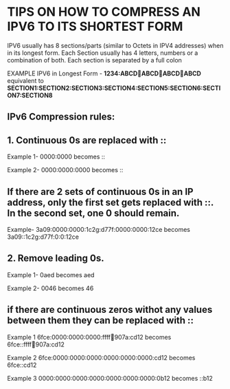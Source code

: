 # TIPS ON HOW TO COMPRESS AN IPV6 TO ITS SHORTEST FORM
IPV6 usually has 8 sections/parts (similar to Octets in IPV4 addresses) when in its longest form. Each Section usually has 4 letters, numbers or a combination of both. Each section is separated by a full colon

EXAMPLE IPV6 in Longest Form -  **1234:ABCD:1234:ABCD:1234:ABCD:1234:ABCD** equivalent to  **SECTION1:SECTION2:SECTION3:SECTION4:SECTION5:SECTION6:SECTION7:SECTION8**

## IPv6 Compression rules:

## **1. Continuous 0s are replaced with ::**

Example 1- 0000:0000 becomes ::

Example 2- 0000:0000:0000 becomes ::

## **If there are 2 sets of continuous 0s in an IP address, only the first set gets replaced with ::. In the second set, one 0 should remain.**

Example- 3a09:0000:0000:1c2g:d77f:0000:0000:12ce becomes 3a09::1c2g:d77f:0:0:12ce

## **2. Remove leading 0s.**

Example 1- 0aed becomes aed

Example 2- 0046 becomes 46

## **if there are continuous zeros withot any values between them they can be replaced with ::**
Example 1 6fce:0000:0000:0000:ffff:abcd:907a:cd12 becomes 6fce::ffff:abcd:907a:cd12

Example 2 6fce:0000:0000:0000:0000:0000:0000:cd12 becomes 6fce::cd12

Example 3 0000:0000:0000:0000:0000:0000:0000:0b12 becomes ::b12

